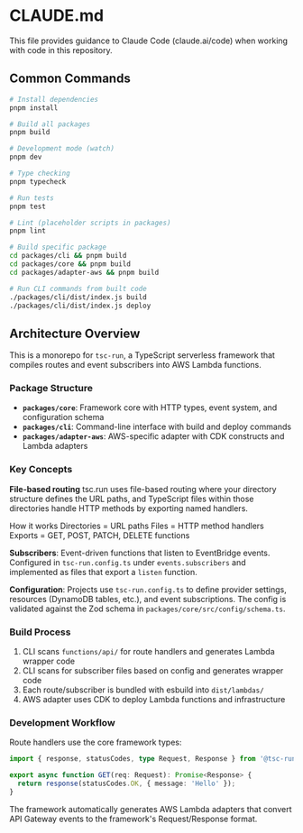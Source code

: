 # CLAUDE.md

This file provides guidance to Claude Code (claude.ai/code) when working with code in this repository.

## Common Commands

```bash
# Install dependencies
pnpm install

# Build all packages
pnpm build

# Development mode (watch)
pnpm dev

# Type checking
pnpm typecheck

# Run tests
pnpm test

# Lint (placeholder scripts in packages)
pnpm lint

# Build specific package
cd packages/cli && pnpm build
cd packages/core && pnpm build
cd packages/adapter-aws && pnpm build

# Run CLI commands from built code
./packages/cli/dist/index.js build
./packages/cli/dist/index.js deploy
```

## Architecture Overview

This is a monorepo for `tsc-run`, a TypeScript serverless framework that compiles routes and event subscribers into AWS Lambda functions.

### Package Structure

- **`packages/core`**: Framework core with HTTP types, event system, and configuration schema
- **`packages/cli`**: Command-line interface with build and deploy commands
- **`packages/adapter-aws`**: AWS-specific adapter with CDK constructs and Lambda adapters

### Key Concepts

**File-based routing** tsc.run uses file-based routing where your directory structure defines the URL paths, and TypeScript files within those directories handle HTTP methods by exporting named handlers.

How it works
Directories = URL paths
Files = HTTP method handlers
Exports = GET, POST, PATCH, DELETE functions

**Subscribers**: Event-driven functions that listen to EventBridge events. Configured in `tsc-run.config.ts` under `events.subscribers` and implemented as files that export a `listen` function.

**Configuration**: Projects use `tsc-run.config.ts` to define provider settings, resources (DynamoDB tables, etc.), and event subscriptions. The config is validated against the Zod schema in `packages/core/src/config/schema.ts`.

### Build Process

1. CLI scans `functions/api/` for route handlers and generates Lambda wrapper code
2. CLI scans for subscriber files based on config and generates wrapper code
3. Each route/subscriber is bundled with esbuild into `dist/lambdas/`
4. AWS adapter uses CDK to deploy Lambda functions and infrastructure

### Development Workflow

Route handlers use the core framework types:

```typescript
import { response, statusCodes, type Request, Response } from '@tsc-run/core';

export async function GET(req: Request): Promise<Response> {
  return response(statusCodes.OK, { message: 'Hello' });
}
```

The framework automatically generates AWS Lambda adapters that convert API Gateway events to the framework's Request/Response format.
